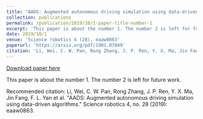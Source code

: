 ```yaml
---
title: "AADS: Augmented autonomous driving simulation using data-driven algorithms"
collection: publications
permalink: /publication/2019/10/1-paper-title-number-1
excerpt: 'This paper is about the number 1. The number 2 is left for future work.'
date: 2019/10/1
venue: 'Science robotics 4 (28), eaaw0863'
paperurl: 'https://arxiv.org/pdf/1901.07849'
citation: 'Li, Wei, C. W. Pan, Rong Zhang, J. P. Ren, Y. X. Ma, Jin Fang, F. L. Yan et al. &quot;AADS: Augmented autonomous driving simulation using data-driven algorithms.&quot; Science robotics 4, no. 28 (2019): eaaw0863.'
---
```


<a href='https://arxiv.org/pdf/1901.07849'>Download paper here</a>

This paper is about the number 1. The number 2 is left for future work.

Recommended citation: Li, Wei, C. W. Pan, Rong Zhang, J. P. Ren, Y. X. Ma, Jin Fang, F. L. Yan et al. "AADS: Augmented autonomous driving simulation using data-driven algorithms." Science robotics 4, no. 28 (2019): eaaw0863.
